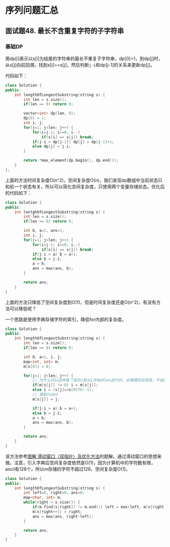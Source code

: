 # 序列问题汇总
## 面试题48. 最长不含重复字符的子字符串
### 基础DP
用dp[i]表示以s[i]为结尾的字符串的最长不重复子字符串，dp[0]=1，到dp[j]时，从s[j]向前回溯，找到s[i]==s[j]，然后判断`j-i`和dp[j-1]的关系来更新dp[j]。

代码如下：
```cpp
class Solution {
public:
    int lengthOfLongestSubstring(string s) {
        int len = s.size();
        if(len == 0) return 0;

        vector<int> dp(len, 0);
        dp[0] = 1;
        int i, j;
        for(j=1; j<len; j++) {
            for(i=j-1; i>=0; i--)
                if(s[i] == s[j]) break;
            if(j-i > dp[j-1]) dp[j] = dp[j-1]+1;
            else dp[j] = j-i;
        }

        return *max_element(dp.begin(), dp.end());
    }
};
```

上面的方法时间复杂度O(n^2)，空间复杂度O(n)，我们发现dp数组中当前状态只和前一个状态有关，所以可以简化空间复杂度，只使用两个变量存储状态。优化后的代码如下：

```cpp
class Solution {
public:
    int lentghOfLongestSubstring(string s) {
        int len = s.size();
        if(len == 0) return 0;

        int b, a=1, ans=1;
        int i, j;
        for(j=1; j<len; j++) {
            for(i=j-1; i>=0; i--)
                if(s[i] == s[j]) break;
            if(j-i > a) b = a+1;
            else b = j-i;
            a = b;
            ans = max(ans, b);
        }

        return ans;
    }
}
```

上面的方法只降低了空间复杂度到O(1)，但是时间复杂度还是O(n^2)，有没有方法可以降低呢？

一个思路是使用字典存储字符的索引，降低for内部的复杂度。
```cpp
class Solution {
public:
    int lengthOfLongestSubstring(string s) {
        int len = s.size();
        if(len == 0) return 0;

        int b, a=1, i, j;
        map<int, int> m;
        m[s[0]] = 0;

        for(j=1; j<len; j++) {
            // 为什么可以这样做？因为j是从1开始向len迭代的，会慢慢向后改进，不会影响后面的值
            if(m[s[j]] != 0) i = m[s[j]];
            else i = (s[j]==s[0]?0:-1);
            // 更新index
            m[s[j]] = j;

            if(j-i > a) b = a+1;
            else b = j-i;
            a = b;
            ans = max(ans, b);
        }

        return ans;
    }
}
```

该方法参考[图解 滑动窗口（双指针）及优化方法](https://leetcode-cn.com/problems/zui-chang-bu-han-zhong-fu-zi-fu-de-zi-zi-fu-chuan-lcof/solution/tu-jie-hua-dong-chuang-kou-shuang-zhi-zhen-shi-xia/)的题解。通过滑动窗口的思想来做。注意，引入字典后空间复杂度依然是O(1)，因为计算机中的字符数有限，ascii有128个，所以m存储的字符不超过128，空间复杂度O(1)。

```cpp
class Solution {
public:
    int lengthOfLongestSubstring(string s) {
        int left=0, right=0, ans=0;
        map<char, int> m;
        while(right < s.size()) {
            if(m.find(s[right]) != m.end()) left = max(left, m[s[right]]+1);
            m[s[right++]] = right;
            ans = max(ans, right-left);
        }

        return ans;
    }
}
```
